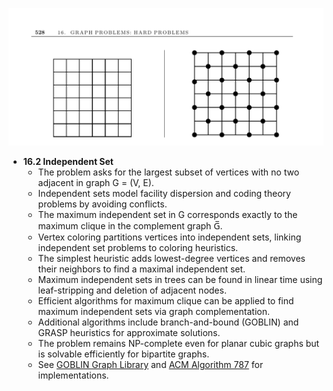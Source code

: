 ![ADM-ch16-graphs-sets-independent](ADM-ch16-graphs-sets-independent.best.png)

- **16.2 Independent Set**  
  - The problem asks for the largest subset of vertices with no two adjacent in graph G = (V, E).  
  - Independent sets model facility dispersion and coding theory problems by avoiding conflicts.  
  - The maximum independent set in G corresponds exactly to the maximum clique in the complement graph G̅.  
  - Vertex coloring partitions vertices into independent sets, linking independent set problems to coloring heuristics.  
  - The simplest heuristic adds lowest-degree vertices and removes their neighbors to find a maximal independent set.  
  - Maximum independent sets in trees can be found in linear time using leaf-stripping and deletion of adjacent nodes.  
  - Efficient algorithms for maximum clique can be applied to find maximum independent sets via graph complementation.  
  - Additional algorithms include branch-and-bound (GOBLIN) and GRASP heuristics for approximate solutions.  
  - The problem remains NP-complete even for planar cubic graphs but is solvable efficiently for bipartite graphs.  
  - See [GOBLIN Graph Library](http://www.math.uni-augsburg.de/~fremuth/goblin.html) and [ACM Algorithm 787](http://www.research.att.com/~mgcr/src/) for implementations.
